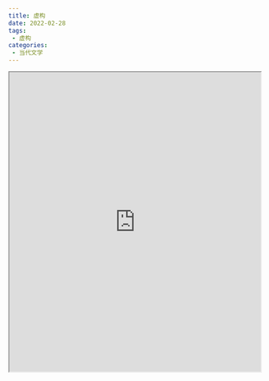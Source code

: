 ```yaml
---
title: 虚构
date: 2022-02-28
tags:
 - 虚构
categories:
 - 当代文学
---
```




<iframe src="http://localhost:8080/pdf/web/viewer.html?file=https://vkceyugu.cdn.bspapp.com/VKCEYUGU-e9075d72-0451-48df-afe1-d46932ae4554/6b15b0b2-9320-42d1-b071-a334303efa65.pdf" width="100%" height="600px"></iframe>